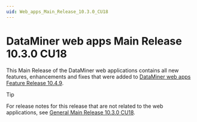 ```yaml
---
uid: Web_apps_Main_Release_10.3.0_CU18
---
```


# DataMiner web apps Main Release 10.3.0 CU18

This Main Release of the DataMiner web applications contains all new features, enhancements and fixes that were added to [DataMiner web apps Feature Release 10.4.9](xref:Web_apps_Feature_Release_10.4.9).

> [!TIP]
> For release notes for this release that are not related to the web applications, see [General Main Release 10.3.0 CU18](xref:General_Main_Release_10.3.0_CU18).
